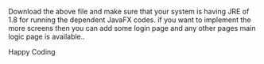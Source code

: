 Download the above file and make sure that your system is having JRE of 1.8 for running the dependent JavaFX codes.
if you want to implement the more screens then you can add some login page and any other pages
main logic page is available..


Happy Coding
